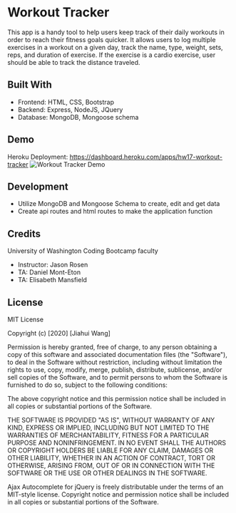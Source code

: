 # Workout Tracker
This app is a handy tool to help users keep track of their daily workouts in order to reach  their fitness goals quicker. It allows users to log multiple exercises in a workout on a given day, track the name, type, weight, sets, reps, and duration of exercise. If the exercise is a cardio exercise, user should be able to track the distance traveled.

## Built With
* Frontend: HTML, CSS, Bootstrap
* Backend: Express, NodeJS, JQuery
* Database: MongoDB, Mongoose schema

## Demo
Heroku Deployment: https://dashboard.heroku.com/apps/hw17-workout-tracker
![Workout Tracker Demo](demo/FitnessTrackerDemo.gif)

## Development
* Utilize MongoDB and Mongoose Schema to create, edit and get data
* Create api routes and html routes to make the application function

## Credits
University of Washington Coding Bootcamp faculty
* Instructor: Jason Rosen
* TA: Daniel Mont-Eton
* TA: Elisabeth Mansfield

## License
MIT License

Copyright (c) [2020] [Jiahui Wang]

Permission is hereby granted, free of charge, to any person obtaining a copy
of this software and associated documentation files (the "Software"), to deal
in the Software without restriction, including without limitation the rights
to use, copy, modify, merge, publish, distribute, sublicense, and/or sell
copies of the Software, and to permit persons to whom the Software is
furnished to do so, subject to the following conditions:

The above copyright notice and this permission notice shall be included in all
copies or substantial portions of the Software.

THE SOFTWARE IS PROVIDED "AS IS", WITHOUT WARRANTY OF ANY KIND, EXPRESS OR
IMPLIED, INCLUDING BUT NOT LIMITED TO THE WARRANTIES OF MERCHANTABILITY,
FITNESS FOR A PARTICULAR PURPOSE AND NONINFRINGEMENT. IN NO EVENT SHALL THE
AUTHORS OR COPYRIGHT HOLDERS BE LIABLE FOR ANY CLAIM, DAMAGES OR OTHER
LIABILITY, WHETHER IN AN ACTION OF CONTRACT, TORT OR OTHERWISE, ARISING FROM,
OUT OF OR IN CONNECTION WITH THE SOFTWARE OR THE USE OR OTHER DEALINGS IN THE
SOFTWARE.

Ajax Autocomplete for jQuery is freely distributable under the terms of an MIT-style license. Copyright notice and permission notice shall be included in all copies or substantial portions of the Software.

